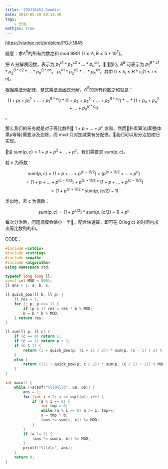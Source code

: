 ```yaml
---
title: '[POJ1845]-Sumdiv'
date: 2018-05-18 20:13:40
tags: 
    - 分治
mathjax: true
---
```


https://vjudge.net/problem/POJ-1845

题意：求$A^B$的所有约数之和 mod 9901 ($1 \leq A, B \leq 5 * 10^7$)。

把 A 分解质因数，表示为 $p_1^{c1} * p_2^{c2} * ... * p_n^{cn}$。
那么 $A^B$ 可表示为 $p_1^{B * c1} * p_2^{B * c2} * ... * p_n^{B * cn}$。
$p_1^{k1} * p_2^{k2} * ... * p_n^{kn}$，其中 $0 \leq k_i \leq B * c_i (1 \leq i \leq n)$。

根据乘法分配律、整式乘法及因式分解，$A^B$的所有约数之和就是：

$$(1 + p_1 + p_1^2 + ... + p_1^{B * c_1}) * (1 + p_2 + p_2^2 + ... + p_2^{B * c_2}) * ... * (1 + p_n + p_n^2 + ... + p_n^{B * c_n})$$。

那么我们的任务就是对于等比数列 $1 + p + ... + p^c$ 求和。然而朴素算法(即整体乘p等等)需要涉及到除，而 mod 只对加减乘有分配律。我们可以用分治加递归实现。

设 $sum(p,c) = 1 + p + p^2 + ... + p^c$，我们需要求 $sum(p,c)$。

若 c 为奇数：

$$sum(p,c) = (1 + p + ... + p^{(c - 1) / 2}) + (p^{(c + 1)/2} + ... + p^c)$$
$$=(1 + p + ... + p^{(c - 1) / 2}) + p^{(c + 1) / 2} * (1 + p + ... + p^{(c - 1) / 2})$$
$$=(1 + p^{(c + 1) / 2} * sum(p, (c / 2) - 1)$$

类似地，若 c 为偶数：

$$sum(p,c) = (1 + p^{c / 2}) * sum(p,(c / 2)-1) + p^c$$

每次分治后，问题规模会缩小一半，配合快速幂，即可在 O(log c) 的时间内求出等比数列的和。

CODE：
``` c++
#include <cstdio>
#include <cstring>
#include <cmath>
#include <algorithm>
using namespace std;

typedef long long ll;
const int MOD = 9901;
ll ans = 1, a, b, x;

ll quick_pow(ll b, ll p) {
    ll res = 1;
    for (; p; p >>= 1) {
        if (p & 1) res = res * b % MOD;
        b = b * b % MOD;
    } return res;
}

ll sum(ll p, ll c) {
    if (c == 0) return 1;
    if (c == 1) return p + 1;
    if (c & 1) {
        return (1 + quick_pow(p, (c + 1) / 2)) * sum(p, (c - 1) / 2) % MOD;
    }
    else {
        return (((1 + quick_pow(p, c / 2)) * sum(p, (c / 2) - 1)) % MOD + quick_pow(p, c)) % MOD;
    }
}

int main() {
    while (~scanf("%lld%lld", &a, &b)) {
        ans = 1;
        for (int i = 2; i <= sqrt(a); i++) {
            if (a % i == 0) {
                int tmp = 0;
                while (a % i == 0) a /= i, tmp++;
                x = tmp * b;
                (ans *= sum(i, x)) %= MOD;
            }
        }
        if (a != 1) {
            (ans *= sum(a, b)) %= MOD;
        }
        printf("%lld\n", ans);
    }
    return 0;
}
```